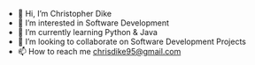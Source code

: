 - 👋 Hi, I’m Christopher Dike
- 👀 I’m interested in Software Development
- 🌱 I’m currently learning Python & Java
- 💞️ I’m looking to collaborate on Software Development Projects
- 📫 How to reach me chrisdike95@gmail.com

<!---
chrisdk95/chrisdk95 is a ✨ special ✨ repository because its `README.md` (this file) appears on your GitHub profile.
You can click the Preview link to take a look at your changes.
--->

